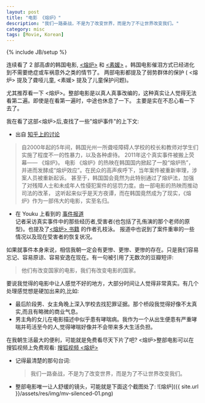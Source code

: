 ```yaml
---
layout: post
title: "电影 《熔炉》"
description: "我们一路奋战，不是为了改变世界，而是为了不让世界改变我们。"
category: misc
tags: [Movie, Korean]
---
```

{% include JB/setup %}

连续看了 2 部高虐的韩国电影, [<熔炉>](http://movie.douban.com/subject/5912992/) 和 [<素媛>](http://movie.douban.com/subject/21937452/) 。韩国电影催泪方式已经进化到不需要绝症或车祸意外之类的情节了。
两部电影都提及了弱势群体的保护 ( <熔炉> 提及了聋哑儿童, <素媛> 提及了儿童保护问题)。  

尤其推荐看一下 <熔炉>。整部电影是以真人真事改编的，这种真实让人觉得无法看第二遍。即使是在看第一遍时，中途也休息了一下。
主要是实在不忍心看一下去了。

我在看了这部<熔炉>后,查找了一些"熔炉事件"的上下文:  

- 出自 [知乎上的讨论](http://www.zhihu.com/question/21741110) 
 > 自2000年起的5年间，韩国光州一所聋哑障碍人学校的校长和教师对学生们实施了程度不一的性暴力，以及各种虐待。
 > 2011年这个真实事件被搬上荧幕—— 《熔炉》。
 > 电影 《熔炉》的热映在韩国国内掀起了一股“熔炉热”，并进而发酵成“熔炉效应”。在民众的高声疾呼下，当年案件被重新审理，涉案人员被重新起诉。
 > 甚至于，韩国国会竟然为此特别通过了熔炉法，加强了对残障人士和未成年人性侵犯案件的惩罚力度。由一部电影的热映而推动司法的改革，
 > 这听起来似乎是天方夜谭，而在韩国竟然成为了现实，《熔炉》作为一部伟大的电影，实至名归。
 
- 在 Youku 上看到的 [事件报道](http://v.youku.com/v_show/id_XMzc3Mjk2Mzg0.html)    
记者采访真实事件中的那些经历者,受害者(也包括了孔侑演的那个老师的原型)。也提及了[<熔炉> 书籍](http://book.douban.com/subject/10834699/) 的作者孔枝泳。
报道中也说到了案件重审的一些情况以及现在受害者的恢复状况。

如果就事件本身来说，相信我朝一定会有更惨、更惨、更惨的存在。只是我们容易忘记、容易原谅、容易安逸在现在。有一句被引用了无数次的豆瓣短评:
> 他们有改变国家的电影，我们有改变电影的国家。 

要说我觉得的电影中让人感觉不好的地方，大部分时间让人觉得非常真实。有几个处理感觉想是硬加出来的,比如:
 - 最后阶段男、女主角晚上深入学校去找犯罪证据。那个桥段我觉得好像不太真实,而且有略微的商业气息。
 - 男主角的女儿在电影描述中似乎患有哮喘病。我作为一个从出生便患有严重哮喘并苟活至今的人,觉得哮喘好像并不会带来多大生活负担。

在我朝生活最大的便利，可能就是免费看尽天下片了吧? 
<熔炉>整部电影可以在搜狐视频上免费观看: [搜狐视频 <熔炉>](http://tv.sohu.com/20120807/n350080414.shtml?aureole=1189)  

* 记得最清楚的那句台词:
  > 我们一路奋战，不是为了改变世界，而是为了不让世界改变我们。
 
* 整部电影唯一让人舒缓的镜头，可能就是下面这个截图处了:
![熔炉]({{ site.url }}/assets/res/img/mv-silenced-01.png)


